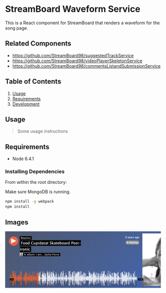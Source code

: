 # StreamBoard Waveform Service

This is a React component for StreamBoard that renders a waveform for the song page.

## Related Components

  - https://github.com/StreamBoard98/suggestedTrackService
  - https://github.com/StreamBoard98/videoPlayerSkeletonService
  - https://github.com/StreamBoard98/commentsListandSubmissionService


## Table of Contents

1. [Usage](#Usage)
1. [Requirements](#requirements)
1. [Development](#development)

## Usage

> Some usage instructions

## Requirements

- Node 6.4.1

### Installing Dependencies

From within the root directory:

Make sure MongoDB is running.

```sh
npm install -g webpack
npm install
```

## Images
[![rendered component](./images/waveform.png)](https://youtu.be/j5EBjo9fPQ4)<!-- .element height="50%" width="50%" -->